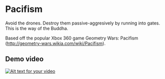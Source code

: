 # Pacifism
Avoid the drones. Destroy them passive-aggresively by running into gates. This is the way of the Buddha.

Based off the popular Xbox 360 game Geometry Wars: Pacifism (http://geometry-wars.wikia.com/wiki/Pacifism).

## Demo video
[![Alt text for your video](https://img.youtube.com/vi/7QhuMYNK_HY/default.jpg)](https://youtu.be/7QhuMYNK_HY)
